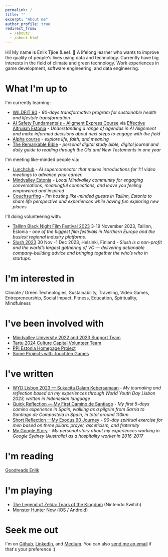 ```yaml
---
permalink: /
title: ""
excerpt: "About me"
author_profile: true
redirect_from: 
  - /about/
  - /about.html
---
```


Hi! My name is Enlik Tjioe (Lee). 👋
A lifelong learner who wants to improve the quality of people's lives using data and technology. Currently have big interests in the field of climate and green technology. Work experiences in game development, software engineering, and data engineering.

# What I'm up to

I'm currently learning:

- [WILDFIT 90](https://getwildfit.com/get-started/) - *90-days transformative program for sustainable health and lifestyle transformation*
- [AI Safety Fundamentals - Aligment Express Course](https://course.aisafetyfundamentals.com/alignment) via [Effective Altruism Estonia](https://www.efektiivnealtruism.org/about) -  *Understanding a range of agendas in AI Alignment and make informed decisions about next steps to engage with the field*
- [Alpha course](https://www.focuschurch.ee/alpha) - *explore life, faith, and meaning*
- [The Remarkable Bible](https://remarkablebible.com/) - *personal digital study bible, digital journal and daily guide to reading through the Old and New Testaments in one year*

I'm meeting like-minded people via:

- [Lunchclub](https://lunchclub.com/) - *AI superconnector that makes introductions for 1:1 video meetings to advance your career.*
- [Mindvalley Estonia](https://meetup.mindvalley.com/estonia/) - *Local Mindvalley community for engaging conversations, meaningful connections, and leave you feeling empowered and inspired*
- [Couchsurfing](https://www.couchsurfing.com/people/enlik) - *I'm hosting like-minded guests in Tallinn, Estonia to share life perspective and experiences while having fun exploring new places*

I'll doing volunteering with:

- [Tallinn Black Night Film Festival 2023](https://poff.ee/en/) 3-19 November 2023, Tallinn, Estonia - *one of the biggest film festivals in Northern Europe and the busiest regional industry platforms.*
- [Slush 2023](https://slush23.com/volunteers/) 30 Nov -1 Dec 2023, Helsinki, Finland - *Slush is a non-profit and the world’s largest gathering of VC — delivering actionable company-building advice and bringing together the who’s who in startups.*

# I'm interested in

Climate / Green Technologies, Sustainability, Traveling, Video Games, Entrepreneurship, Social Impact, Fitness, Education, Spirituality, Mindfulness

# I've been involved with

- [Mindvalley University 2022 and 2023 Support Team](https://www.mindvalley.com/u)
- [Tartu 2024 Culture Capital Volunteer Team](https://tartu2024.ee/volunteers)
- [PPI Estonia Homepage Project](http://estonia.ppi.id/)
- [Some Projects with Touchten Games](https://enlikstefanus.wixsite.com/enliktjioe)

# I've written

- [WYD Lisbon 2023 — Sukacita Dalam Kebersamaan](https://enliktjioe.medium.com/wyd-lisbon-2023-sukacita-dalam-kebersamaan-b3e4fb0bc3ed) - *My journaling and reflection based on my experiences through World Youth Day Lisbon 2023, written in Indonesian language*
- [Quick Reflection — My First Camino de Santiago](https://enliktjioe.medium.com/quick-reflection-my-first-camino-de-santiago-3587e8978109) - *My first 5-days camino experience in Spain, walking as a pilgrim from Sarria to Santiago de Compostela in Spain, in total around 110km*
- [Short Reflection —My Exodus 90 Journey](https://enliktjioe.medium.com/short-reflection-my-exodus-90-journey-18ce3a840abe) - *90-day spiritual exercise for men based on three pillars: prayer, asceticism, and fraternity*
- [My Google Story](https://enliktjioe.wordpress.com/2017/05/26/my-google-story/) - *My personal story about my experiences working in Google Sydney (Australia) as a hospitality worker in 2016-2017*

# I'm reading

[Goodreads Enlik](https://goodreads.com/enlik)

# I'm playing

- [The Legend of Zelda: Tears of the Kingdom](https://zelda.nintendo.com/tears-of-the-kingdom/) (Nintendo Switch)
- [Monster Hunter Now](https://monsterhunternow.com/en) (iOS / Android)

# Seek me out

I'm on [Github](https://github.com/enliktjioe), [LinkedIn](https://www.linkedin.com/in/enlik/), and [Medium](https://medium.com/@enliktjioe). You can also [send me an email](mailto:enlik.estonia@gmail.com) if that's your preference :)